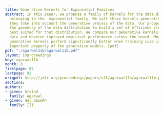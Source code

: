 ```yaml
---
title: Generative Kernels for Exponential Families
abstract: In this paper, we propose a family of kernels for the data distributions
  belonging to the  exponential family. We call these kernels generative kernels because
  they take into account the generative process of the data. Our proposed method considers
  the geometry of the data distribution to build a set of efficient closed-form kernels
  best suited for that distribution. We compare our generative kernels on multinomial
  data and observe improved empirical performance across the board. Moreover, our
  generative kernels perform significantly better when training size is small, an
  important property of the generative models. [pdf]
pdf: "./agarwal11b/agarwal11b.pdf"
layout: inproceedings
key: agarwal11b
month: 0
firstpage: 85
lastpage: 92
origpdf: http://jmlr.org/proceedings/papers/v15/agarwal11b/agarwal11b.pdf
sections: 
authors:
- given: Arvind
  family: Agarwal
- given: Hal DaumÃ©
  family: III
---
```

